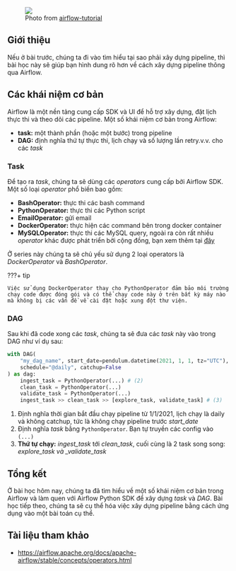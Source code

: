 <figure>
    <img src="../../assets/images/mlops-crash-course/data-pipeline/automation.jpg" loading="lazy"/>
    <figcaption>Photo from <a href="https://airflow-tutorial.readthedocs.io/en/latest/pipelines.html">airflow-tutorial</a></figcaption>
</figure>

## Giới thiệu

Nếu ở bài trước, chúng ta đi vào tìm hiểu tại sao phải xây dựng pipeline, thì bài học này sẽ giúp bạn hình dung rõ hơn về cách xây dựng pipeline thông qua Airflow.

## Các khái niệm cơ bản

Airflow là một nền tảng cung cấp SDK và UI để hỗ trợ xây dựng, đặt lịch thực thi và theo dõi các pipeline.
Một số khái niệm cơ bản trong Airflow:

- **task:** một thành phần (hoặc một bước) trong pipeline
- **DAG:** định nghĩa thứ tự thực thi, lịch chạy và số lượng lần retry.v.v. cho các _task_

### Task

Để tạo ra _task_, chúng ta sẽ dùng các _operators_ cung cấp bởi Airflow SDK. Một số loại _operator_ phổ biến bao gồm:

- **BashOperator:** thực thi các bash command
- **PythonOperator:** thực thi các Python script
- **EmailOperator:** gửi email
- **DockerOperator:** thực hiện các command bên trong docker container
- **MySQLOperator:** thực thi các MySQL query, ngoài ra còn rất nhiều _operator_ khác được phát triển bởi cộng đồng, bạn xem thêm tại [đây](https://airflow.apache.org/docs/apache-airflow-providers/operators-and-hooks-ref/index.html)

Ở series này chúng ta sẽ chủ yếu sử dụng 2 loại operators là _DockerOperator_ và _BashOperator_.

???+ tip

    Việc sử dụng DockerOperator thay cho PythonOperator đảm bảo môi trường chạy code được đóng gói và có thể chạy code này ở trên bất kỳ máy nào mà không bị các vấn đề về cài đặt hoặc xung đột thư viện.

### DAG

Sau khi đã code xong các _task_, chúng ta sẽ đưa các _task_ này vào trong DAG như ví dụ sau:

```py linenums="1"
with DAG(
    "my_dag_name", start_date=pendulum.datetime(2021, 1, 1, tz="UTC"),  # (1)
    schedule="@daily", catchup=False
) as dag:
    ingest_task = PythonOperator(...) # (2)
    clean_task = PythonOperator(...)
    validate_task = PythonOperator(...)
    ingest_task >> clean_task >> [explore_task, validate_task] # (3)
```

1. Định nghĩa thời gian bắt đầu chạy pipeline từ 1/1/2021, lịch chạy là daily và không catchup, tức là không chạy pipeline trước _start_date_
2. Định nghĩa _task_ bằng `PythonOperator`. Bạn tự truyền các config vào `(...)`
3. **Thứ tự chạy:** _ingest_task_ tới _clean_task_, cuối cùng là 2 task song song: _explore_task và \_validate_task_

## Tổng kết

Ở bài học hôm nay, chúng ta đã tìm hiểu về một số khái niệm cơ bản trong Airflow và làm quen với Airflow Python SDK để xây dựng _task_ và _DAG_. Bài học tiếp theo, chúng ta sẽ cụ thể hóa việc xây dựng pipeline bằng cách ứng dụng vào một bài toán cụ thể.

## Tài liệu tham khảo

- <https://airflow.apache.org/docs/apache-airflow/stable/concepts/operators.html>
